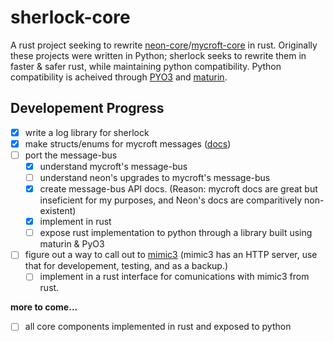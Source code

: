 # sherlock-core

A rust project seeking to rewrite [neon-core](https://github.com/NeonGeckoCom/NeonCore)/[mycroft-core](https://github.com/MycroftAI/mycroft-core) in rust. Originally these projects were written in Python; sherlock seeks to rewrite them in faster & safer rust, while maintaining python compatibility. Python compatibility is acheived through [PYO3](https://docs.rs/pyo3/latest/pyo3/) and [maturin](https://github.com/PyO3/maturin).

## Developement Progress

- [x] write a log library for sherlock
- [x] make structs/enums for mycroft messages ([docs](https://github.com/MycroftAI/documentation/blob/master/docs/mycroft-technologies/mycroft-core/message-types.md))
- [ ] port the message-bus
    - [x] understand mycroft's message-bus
    - [ ] understand neon's upgrades to mycroft's message-bus
    - [x] create message-bus API docs. (Reason: mycroft docs are great but inseficient for my purposes, and Neon's docs are comparitively non-existent)
    - [x] implement in rust
    - [ ] expose rust implementation to python through a library built using maturin & PyO3
- [ ] figure out a way to call out to [mimic3](https://github.com/MycroftAI/mimic3) (mimic3 has an HTTP server, use that for developement, testing, and as a backup.)
    - [ ] implement in a rust interface for comunications with mimic3 from rust.

**more to come...**

- [ ] all core components implemented in rust and exposed to python


